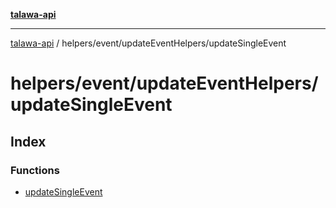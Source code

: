 [**talawa-api**](../../../../README.md)

***

[talawa-api](../../../../modules.md) / helpers/event/updateEventHelpers/updateSingleEvent

# helpers/event/updateEventHelpers/updateSingleEvent

## Index

### Functions

- [updateSingleEvent](functions/updateSingleEvent.md)
